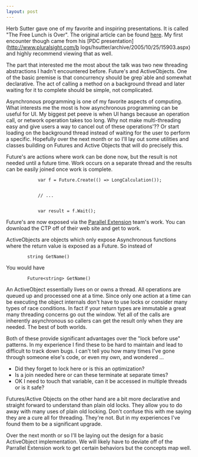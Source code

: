 ```yaml
---
layout: post
---
```

Herb Sutter gave one of my favorite and inspiring presentations. It is called
"The Free Lunch is Over". The original article can be found
[here](http://www.gotw.ca/publications/concurrency-ddj.htm). My first
encounter though came from his [PDC presentation](http://www.pluralsight.com/b
logs/hsutter/archive/2005/10/25/15903.aspx) and highly recommend viewing that
as well.

The part that interested me the most about the talk was two new threading
abstractions I hadn't encountered before. Future's and ActiveObjects. One of
the basic premise is that concurrency should be grep`able and somewhat
declarative. The act of calling a method on a background thread and later
waiting for it to complete should be simple, not complicated.

Asynchronous programming is one of my favorite aspects of computing. What
interests me the most is how asynchronous programming can be useful for UI.
My biggest pet peeve is when UI hangs because an operation call, or network
operation takes too long. Why not make multi-threading easy and give users a
way to cancel out of these operations'?? Or start loading on the background
thread instead of waiting for the user to perform a specific. Hopefully over
the next month or so I'll lay out some utilities and classes building on
Futures and Active Objects that will do precisely this.

Future's are actions where work can be done now, but the result is not needed
until a future time. Work occurs on a separate thread and the results can be
easily joined once work is complete.

    
    
                var f = Future.Create(() => LongCalculation());


                // ...


                var result = f.Wait();

Future's are now exposed via the [Parallel
Extension](http://blogs.msdn.com/pfxteam/archive/2007/11/29/6558413.aspx)
team's work. You can download the CTP off of their web site and get to work.

ActiveObjects are objects which only expose Asynchronous functions where the
return value is exposed as a Future. So instead of

    
    
            string GetName()

You would have

    
    
            Future<string> GetName()

An ActiveObject essentially lives on or owns a thread. All operations are
queued up and processed one at a time. Since only one action at a time can be
executing the object internals don't have to use locks or consider many types
of race conditions. In fact if your return types are immutable a great many
threading concerns go out the window. Yet all of the calls are inherently
asynchronous so callers can get the result only when they are needed. The
best of both worlds.

Both of these provide significant advantages over the "lock before use"
patterns. In my experience I find these to be hard to maintain and lead to
difficult to track down bugs. I can't tell you how many times I've gone
through someone else's code, or even my own, and wondered ...

  * Did they forget to lock here or is this an optimization?
  * Is a join needed here or can these terminate at separate times?
  * OK I need to touch that variable, can it be accessed in multiple threads or is it safe? 

Futures/Active Objects on the other hand are a bit more declarative and
straight forward to understand than plain old locks. They allow you to do
away with many uses of plain old locking. Don't confuse this with me saying
they are a cure all for threading. They're not. But in my experiences I've
found them to be a significant upgrade.

Over the next month or so I'll be laying out the design for a basic
ActiveObject implementation. We will likely have to deviate off of the
Parrallel Extension work to get certain behaviors but the concepts map well.


